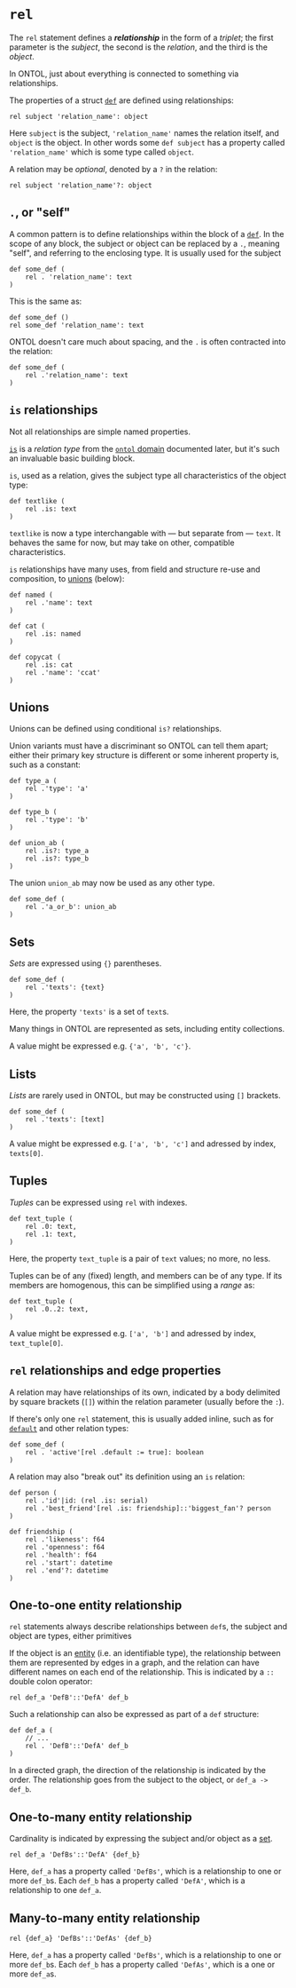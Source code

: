 # `rel`

The `rel` statement defines a ***relationship*** in the form of a _triplet_; the first parameter is the _subject_, the second is the _relation_, and the third is the _object_.

In ONTOL, just about everything is connected to something via relationships.

The properties of a struct [`def`](def.md) are defined using relationships:

```ontol
rel subject 'relation_name': object
```

Here `subject` is the subject, `'relation_name'` names the relation itself, and `object` is the object. In other words some `def subject` has a property called `'relation_name'` which is some type called `object`.

A relation may be _optional_, denoted by a `?` in the relation:

```ontol
rel subject 'relation_name'?: object
```


## `.`, or "self"

A common pattern is to define relationships within the block of a [`def`](def.md). In the scope of any block, the subject or object can be replaced by a `.`, meaning "self", and referring to the enclosing type. It is usually used for the subject

```ontol
def some_def (
    rel . 'relation_name': text
)
```

This is the same as:

```ontol
def some_def ()
rel some_def 'relation_name': text
```

ONTOL doesn't care much about spacing, and the `.` is often contracted into the relation:

```ontol
def some_def (
    rel .'relation_name': text
)
```


## `is` relationships

Not all relationships are simple named properties.

[`is`](relation_types.md#is) is a _relation type_ from the [`ontol` domain](ontol_domain.md) documented later, but it's such an invaluable basic building block.

`is`, used as a relation, gives the subject type all characteristics of the object type:

```ontol
def textlike (
    rel .is: text
)
```

`textlike` is now a type interchangable with — but separate from — `text`. It behaves the same for now, but may take on other, compatible characteristics.

`is` relationships have many uses, from field and structure re-use and composition, to [unions](#unions) (below):


```ontol
def named (
    rel .'name': text
)

def cat (
    rel .is: named
)

def copycat (
    rel .is: cat
    rel .'name': 'ccat'
)
```


## Unions

Unions can be defined using conditional `is?` relationships.

Union variants must have a discriminant so ONTOL can tell them apart; either their primary key structure is different or some inherent property is, such as a constant:

```ontol
def type_a (
    rel .'type': 'a'
)

def type_b (
    rel .'type': 'b'
)

def union_ab (
    rel .is?: type_a
    rel .is?: type_b
)
```

The union `union_ab` may now be used as any other type.

```ontol
def some_def (
    rel .'a_or_b': union_ab
)
```


## Sets

_Sets_ are expressed using `{}` parentheses.

```ontol
def some_def (
    rel .'texts': {text}
)
```

Here, the property `'texts'` is a set of `text`s.

Many things in ONTOL are represented as sets, including entity collections.

A value might be expressed e.g. `{'a', 'b', 'c'}`.


## Lists

_Lists_ are rarely used in ONTOL, but may be constructed using `[]` brackets.

```ontol
def some_def (
    rel .'texts': [text]
)
```

A value might be expressed e.g. `['a', 'b', 'c']` and adressed by index, `texts[0]`.


## Tuples

_Tuples_ can be expressed using `rel` with indexes.

```ontol
def text_tuple (
    rel .0: text,
    rel .1: text,
)
```

Here, the property `text_tuple` is a pair of `text` values; no more, no less.

Tuples can be of any (fixed) length, and members can be of any type. If its members are homogenous, this can be simplified using a _range_ as:

```ontol
def text_tuple (
    rel .0..2: text,
)
```

A value might be expressed e.g. `['a', 'b']` and adressed by index, `text_tuple[0]`.


## `rel` relationships and edge properties

A relation may have relationships of its own, indicated by a body delimited by square brackets (`[]`) within the relation parameter (usually before the `:`).

If there's only one `rel` statement, this is usually added inline, such as for [`default`](relation_types.md#default) and other relation types:

```ontol
def some_def (
    rel . 'active'[rel .default := true]: boolean
)
```

A relation may also "break out" its definition using an `is` relation:

```ontol
def person (
    rel .'id'|id: (rel .is: serial)
    rel .'best_friend'[rel .is: friendship]::'biggest_fan'? person
)

def friendship (
    rel .'likeness': f64
    rel .'openness': f64
    rel .'health': f64
    rel .'start': datetime
    rel .'end'?: datetime
)
```


## One-to-one entity relationship

`rel` statements always describe relationships between `def`s, the subject and object are types, either primitives

If the object is an [entity](entities.md) (i.e. an identifiable type), the relationship between them are represented by edges in a graph, and the relation can have different names on each end of the relationship. This is indicated by a `::` double colon operator:

```ontol
rel def_a 'DefB'::'DefA' def_b
```

Such a relationship can also be expressed as part of a `def` structure:

```ontol
def def_a (
    // ...
    rel . 'DefB'::'DefA' def_b
)
```

In a directed graph, the direction of the relationship is indicated by the order. The relationship goes from the subject to the object, or `def_a -> def_b`.


## One-to-many entity relationship

Cardinality is indicated by expressing the subject and/or object as a [set](#sets).

```ontol
rel def_a 'DefBs'::'DefA' {def_b}
```

Here, `def_a` has a property called `'DefBs'`, which is a relationship to one or more `def_b`s. Each `def_b` has a property called `'DefA'`, which is a relationship to one `def_a`.


## Many-to-many entity relationship

```ontol
rel {def_a} 'DefBs'::'DefAs' {def_b}
```

Here, `def_a` has a property called `'DefBs'`, which is a relationship to one or more `def_b`s. Each `def_b` has a property called `'DefAs'`, which is a one or more `def_a`s.


